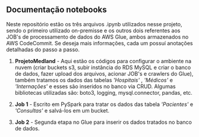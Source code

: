 ## Documentação notebooks

Neste repositório estão os três arquivos .ipynb utilizados nesse projeto, sendo o primeiro utilizado on-premisse e os outros dois referentes aos JOB's de processamento de dados do AWS Glue, ambos armazenados no AWS CodeCommit. Se deseja mais informações, cada um possuí anotações detalhadas do passo a passo. 

1. **ProjetoMedland** - Aqui estão os códigos para configurar o ambiente na nuvem (criar buckets s3, subir instância do RDS MySQL e criar o banco de dados, fazer upload dos arquivos, acionar JOB's e crawlers do Glue), também tratamos os dados das tabelas *'Hospitais'* , *'Médicos'* e *'Internações'* e esses são inseridos no banco via CRUD. Algumas bibliotecas utilizadas são: boto3, logging, mysql.connector, pandas, etc.

2. **Job 1** - Escrito em PySpark para tratar os dados das tabela _'Pacientes'_ e _'Consultas'_ e salvá-los em um bucket.

3.  **Job 2** - Segunda etapa no Glue para inserir os dados tratados no banco de dados.